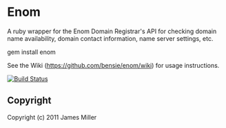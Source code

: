Enom
====

A ruby wrapper for the Enom Domain Registrar's API for checking domain name
availability, domain contact information, name server settings, etc.

  gem install enom

See the Wiki (https://github.com/bensie/enom/wiki) for usage instructions.

[![Build Status](https://secure.travis-ci.org/bensie/enom.png)](http://travis-ci.org/bensie/enom)

Copyright
---------

Copyright (c) 2011 James Miller
